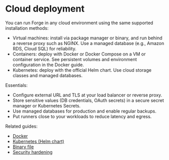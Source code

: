 # Cloud deployment

You can run Forge in any cloud environment using the same supported installation methods:

- Virtual machines: install via package manager or binary, and run behind a reverse proxy such as NGINX. Use a managed database (e.g., Amazon RDS, Cloud SQL) for reliability.
- Containers: deploy with Docker or Docker Compose on a VM or container service. See persistent volumes and environment configuration in the Docker guide.
- Kubernetes: deploy with the official Helm chart. Use cloud storage classes and managed databases.

Essentials:

- Configure external URL and TLS at your load balancer or reverse proxy.
- Store sensitive values (DB credentials, OAuth secrets) in a secure secret manager or Kubernetes Secrets.
- Use managed databases for production and enable regular backups.
- Put runners close to your workloads to reduce latency and egress.

Related guides:

- [Docker](../installation/docker.md)
- [Kubernetes (Helm chart)](../installation/k8s.md)
- [Binary file](../installation/binary-file.md)
- [Security hardening](../security.md)

